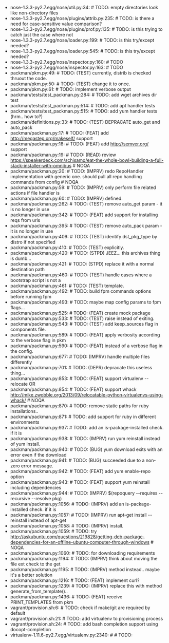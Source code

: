 - nose-1.3.3-py2.7.egg/nose/util.py:34:    #  TODO: empty directories look like non-directory files
- nose-1.3.3-py2.7.egg/nose/plugins/attrib.py:235:    #  TODO: is there a need for case-sensitive value comparison?
- nose-1.3.3-py2.7.egg/nose/plugins/prof.py:135:    #  TODO: is this trying to catch just the case where not
- nose-1.3.3-py2.7.egg/nose/loader.py:199:    #  TODO: is this try/except needed?
- nose-1.3.3-py2.7.egg/nose/loader.py:545:    #  TODO: is this try/except needed?
- nose-1.3.3-py2.7.egg/nose/inspector.py:160:    #  TODO
- nose-1.3.3-py2.7.egg/nose/inspector.py:163:    #  TODO
- packman/pkm.py:49:    #  TODO: (TEST) currently, distrib is checked thruout the code.
- packman/pkm.py:50:    #  TODO: (TEST) change it to once.
- packman/pkm.py:61:    #  TODO: implement verbose output
- packman/tests/test_packman.py:284:    #  TODO: add wget archives dir test
- packman/tests/test_packman.py:514:    #  TODO: add apt handler tests
- packman/tests/test_packman.py:515:    #  TODO: add yum handler tests (hrm.. how to?)
- packman/definitions.py:33:    #  TODO: (TEST) DEPRACATE auto_get and auto_pack
- packman/packman.py:17:    #  TODO: (FEAT) add http://megastep.org/makeself/ support
- packman/packman.py:18:    #  TODO: (FEAT) add http://semver.org/ support
- packman/packman.py:19:    #  TODO: (READ) review https://speakerdeck.com/schisamo/eat-the-whole-bowl-building-a-full-stack-installer-with-omnibus  # NOQA
- packman/packman.py:20:    #  TODO: (IMPRV) redo RepoHandler implementation with generic one. should pull all repo handling commands from config  # NOQA
- packman/packman.py:59:    #  TODO: (IMPRV) only perform file related actions if file handler is
- packman/packman.py:60:    #  TODO: (IMPRV) defined.
- packman/packman.py:262:    #  TODO: (TEST) remove auto_get param - it is no longer in use
- packman/packman.py:342:    #  TODO: (FEAT) add support for installing reqs from urls
- packman/packman.py:395:    #  TODO: (TEST) remove auto_pack param - it is no longer in use
- packman/packman.py:409:    #  TODO: (TEST) identify dst_pkg_type by distro if not specified
- packman/packman.py:410:    #  TODO: (TEST) explicitly.
- packman/packman.py:420:    #  TODO: (STPD) JEEZ... this archives thing is dumb...
- packman/packman.py:421:    #  TODO: (STPD) replace it with a normal destination path
- packman/packman.py:460:    #  TODO: (TEST) handle cases where a bootstrap script is not a
- packman/packman.py:461:    #  TODO: (TEST) template.
- packman/packman.py:492:    #  TODO: build fpm commands options before running fpm
- packman/packman.py:493:    #  TODO: maybe map config params to fpm flags...
- packman/packman.py:525:    #  TODO: (FEAT) create mock package
- packman/packman.py:533:    #  TODO: (TEST) raise instead of exiting.
- packman/packman.py:543:    #  TODO: (TEST) add keep_sources flag in components file.
- packman/packman.py:589:    #  TODO: (FEAT) apply verbosity according to the verbose flag in pkm
- packman/packman.py:590:    #  TODO: (FEAT) instead of a verbose flag in the config.
- packman/packman.py:677:    #  TODO: (IMPRV) handle multiple files differently
- packman/packman.py:701:    #  TODO: (DEPR) depracate this useless thing...
- packman/packman.py:853:    #  TODO: (FEAT) support virtualenv --relocate OR
- packman/packman.py:854:    #  TODO: (FEAT) support whack http://mike.zwobble.org/2013/09/relocatable-python-virtualenvs-using-whack/ # NOQA
- packman/packman.py:870:    #  TODO: remove static paths for ruby installations..
- packman/packman.py:871:    #  TODO: add support for ruby in different environments
- packman/packman.py:937:    #  TODO: add an is-package-installed check. if it is
- packman/packman.py:938:    #  TODO: (IMPRV) run yum reinstall instead of yum install.
- packman/packman.py:940:    #  TODO: (BUG) yum download exits with an error even if the download
- packman/packman.py:941:    #  TODO: (BUG) succeeded due to a non-zero error message.
- packman/packman.py:942:    #  TODO: (FEAT) add yum enable-repo option
- packman/packman.py:943:    #  TODO: (FEAT) support yum reinstall including dependencies
- packman/packman.py:944:    #  TODO: (IMPRV) $(repoquery --requires --recursive --resolve pkg)
- packman/packman.py:1056:    #  TODO: (IMPRV) add an is-package-installed check. if it is
- packman/packman.py:1057:    #  TODO: (IMPRV) run apt-get install --reinstall instead of apt-get
- packman/packman.py:1058:    #  TODO: (IMPRV) install.
- packman/packman.py:1059:    #  TODO: try http://askubuntu.com/questions/219828/getting-deb-package-dependencies-for-an-offline-ubuntu-computer-through-windows  # NOQA
- packman/packman.py:1060:    #  TODO: for downloading requirements
- packman/packman.py:1194:    #  TODO: (IMPRV) think about moving the file ext check to the get
- packman/packman.py:1195:    #  TODO: (IMPRV) method instead.. maybe it's a better solution
- packman/packman.py:1216:    #  TODO: (FEAT) implement curl?
- packman/packman.py:1239:    #  TODO: (IMPRV) replace this with method generate_from_template()..
- packman/packman.py:1436:    #  TODO: (FEAT) receive PRINT_TEMPLATES from pkm
- vagrant/provision.sh:6:    #  TODO: check if make/git are required by default
- vagrant/provision.sh:21:    #  TODO: add virtualenv to provisioning process
- vagrant/provision.sh:24:    #  TODO: add bash completion support using docopt-completion
- virtualenv-1.11.6-py2.7.egg/virtualenv.py:2340:    # # TODO:
